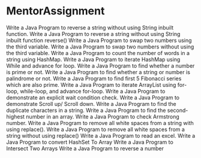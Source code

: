 # MentorAssignment
Write a Java Program to reverse a string without using String inbuilt function.
Write a Java Program to reverse a string without using String inbuilt function reverse()
Write a Java Program to swap two numbers using the third variable.
Write a Java Program to swap two numbers without using the third variable.
Write a Java Program to count the number of words in a string using HashMap.
Write a Java Program to iterate HashMap using While and advance for loop.
Write a Java Program to find whether a number is prime or not.
Write a Java Program to find whether a string or number is palindrome or not.
Write a Java Program to find first 5 Fibonacci series which are also prime. 
Write a Java Program to iterate ArrayList using for-loop, while-loop, and advance for-loop.
Write a Java Program to demonstrate an explicit wait condition check.
Write a Java Program to demonstrate Scroll up/ Scroll down.
Write a Java Program to find the duplicate characters in a string.
Write a Java Program to find the second-highest number in an array.
Write a Java Program to check Armstrong number.
Write a Java Program to remove all white spaces from a string with using replace().
Write a Java Program to remove all white spaces from a string without using replace()
Write a Java Program to read an excel.
Write a Java Program to convert HashSet To Array
Write a Java Program to Intersect Two Arrays
Write a Java Program to reverse a number
